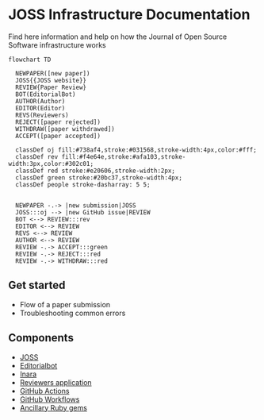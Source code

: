 # JOSS Infrastructure Documentation

Find here information and help on how the Journal of Open Source Software infrastructure works



```mermaid
flowchart TD

  NEWPAPER([new paper])
  JOSS{{JOSS website}}
  REVIEW{Paper Review}
  BOT(EditorialBot)
  AUTHOR(Author)
  EDITOR(Editor)
  REVS(Reviewers)
  REJECT([paper rejected])
  WITHDRAW([paper withdrawed])
  ACCEPT([paper accepted])

  classDef oj fill:#738af4,stroke:#031568,stroke-width:4px,color:#fff;
  classDef rev fill:#f4e64e,stroke:#afa103,stroke-width:3px,color:#302c01;
  classDef red stroke:#e20606,stroke-width:2px;
  classDef green stroke:#20bc37,stroke-width:4px;
  classDef people stroke-dasharray: 5 5;


  NEWPAPER -.-> |new submission|JOSS
  JOSS:::oj --> |new GitHub issue|REVIEW
  BOT <--> REVIEW:::rev
  EDITOR <--> REVIEW
  REVS <--> REVIEW
  AUTHOR <--> REVIEW
  REVIEW -.-> ACCEPT:::green
  REVIEW -.-> REJECT:::red
  REVIEW -.-> WITHDRAW:::red
```

## Get started

- Flow of a paper submission
- Troubleshooting common errors


## Components


- [JOSS](https://joss.readthedocs.io)
- [Editorialbot](https://buffy.readthedocs.io/)
- [Inara](https://github.com/openjournals/inara)
- [Reviewers application](./docs/reviewers.md)
- [GitHub Actions](./docs/github-actions.md)
- [GitHub Workflows](./docs/workflows.md)
- [Ancillary Ruby gems](./docs/gems.md)


